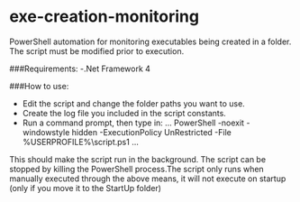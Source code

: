 # exe-creation-monitoring
PowerShell automation for monitoring executables being created in a folder. The script must be modified prior to execution.

###Requirements:
-.Net Framework 4

###How to use:
- Edit the script and change the folder paths you want to use.
- Create the log file you included in the script constants.
- Run a command prompt, then type in:
...
PowerShell -noexit -windowstyle hidden -ExecutionPolicy UnRestricted -File %USERPROFILE%\script.ps1
...

This should make the script run in the background. The script can be stopped by killing the PowerShell process.The script only runs when manually executed through the above means, it will not execute on startup (only if you move it to the StartUp folder)
